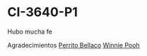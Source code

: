 # CI-3640-P1

Hubo mucha fe


Agradecimientos
[Perrito Bellaco](https://www.instagram.com/reel/DBG3meQPGYs/)
[Winnie Pooh](https://youtube.com/shorts/0sn6IRvxvVo)